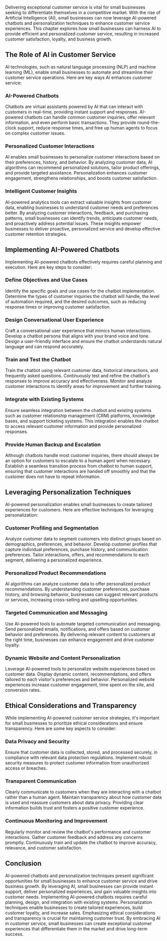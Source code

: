 
Delivering exceptional customer service is vital for small businesses seeking to differentiate themselves in a competitive market. With the rise of Artificial Intelligence (AI), small businesses can now leverage AI-powered chatbots and personalization techniques to enhance customer service experiences. This chapter explores how small businesses can harness AI to provide efficient and personalized customer service, resulting in increased customer satisfaction, loyalty, and business growth.

## The Role of AI in Customer Service

AI technologies, such as natural language processing (NLP) and machine learning (ML), enable small businesses to automate and streamline their customer service operations. Here are key ways AI enhances customer service:

### AI-Powered Chatbots

Chatbots are virtual assistants powered by AI that can interact with customers in real-time, providing instant support and responses. AI-powered chatbots can handle common customer inquiries, offer relevant information, and even perform basic transactions. They provide round-the-clock support, reduce response times, and free up human agents to focus on complex customer issues.

### Personalized Customer Interactions

AI enables small businesses to personalize customer interactions based on their preferences, history, and behavior. By analyzing customer data, AI algorithms can recommend personalized solutions, tailor product offerings, and provide targeted assistance. Personalization enhances customer engagement, strengthens relationships, and boosts customer satisfaction.

### Intelligent Customer Insights

AI-powered analytics tools can extract valuable insights from customer data, enabling businesses to understand customer needs and preferences better. By analyzing customer interactions, feedback, and purchasing patterns, small businesses can identify trends, anticipate customer needs, and proactively address potential issues. These insights empower businesses to deliver proactive, personalized service and develop effective customer retention strategies.

## Implementing AI-Powered Chatbots

Implementing AI-powered chatbots effectively requires careful planning and execution. Here are key steps to consider:

### Define Objectives and Use Cases

Identify the specific goals and use cases for the chatbot implementation. Determine the types of customer inquiries the chatbot will handle, the level of automation required, and the desired outcomes, such as reducing response times or improving customer satisfaction.

### Design Conversational User Experience

Craft a conversational user experience that mimics human interactions. Develop a chatbot persona that aligns with your brand voice and tone. Design a user-friendly interface and ensure the chatbot understands natural language and can respond accurately.

### Train and Test the Chatbot

Train the chatbot using relevant customer data, historical interactions, and frequently asked questions. Continuously test and refine the chatbot's responses to improve accuracy and effectiveness. Monitor and analyze customer interactions to identify areas for improvement and further training.

### Integrate with Existing Systems

Ensure seamless integration between the chatbot and existing systems such as customer relationship management (CRM) platforms, knowledge bases, and support ticketing systems. This integration enables the chatbot to access relevant customer information and provide personalized responses.

### Provide Human Backup and Escalation

Although chatbots handle most customer inquiries, there should always be an option for customers to escalate to a human agent when necessary. Establish a seamless transition process from chatbot to human support, ensuring that customer interactions are handed off smoothly and that the customer does not have to repeat information.

## Leveraging Personalization Techniques

AI-powered personalization enables small businesses to create tailored experiences for customers. Here are effective techniques for leveraging personalization:

### Customer Profiling and Segmentation

Analyze customer data to segment customers into distinct groups based on demographics, preferences, and behavior. Develop customer profiles that capture individual preferences, purchase history, and communication preferences. Tailor interactions, offers, and recommendations to each segment, delivering a personalized experience.

### Personalized Product Recommendations

AI algorithms can analyze customer data to offer personalized product recommendations. By understanding customer preferences, purchase history, and browsing behavior, businesses can suggest relevant products or services, increasing cross-selling and upselling opportunities.

### Targeted Communication and Messaging

Use AI-powered tools to automate targeted communication and messaging. Send personalized emails, notifications, and offers based on customer behavior and preferences. By delivering relevant content to customers at the right time, businesses can enhance engagement and drive customer loyalty.

### Dynamic Website and Content Personalization

Leverage AI-powered tools to personalize website experiences based on customer data. Display dynamic content, recommendations, and offers tailored to each visitor's preferences and behavior. Personalized website experiences increase customer engagement, time spent on the site, and conversion rates.

## Ethical Considerations and Transparency

While implementing AI-powered customer service strategies, it's important for small businesses to prioritize ethical considerations and ensure transparency. Here are some key aspects to consider:

### Data Privacy and Security

Ensure that customer data is collected, stored, and processed securely, in compliance with relevant data protection regulations. Implement robust security measures to protect customer information from unauthorized access or breaches.

### Transparent Communication

Clearly communicate to customers when they are interacting with a chatbot rather than a human agent. Maintain transparency about how customer data is used and reassure customers about data privacy. Providing clear information builds trust and fosters a positive customer experience.

### Continuous Monitoring and Improvement

Regularly monitor and review the chatbot's performance and customer interactions. Gather customer feedback and address any concerns promptly. Continuously train and update the chatbot to improve accuracy, relevance, and customer satisfaction.

## Conclusion

AI-powered chatbots and personalization techniques present significant opportunities for small businesses to enhance customer service and drive business growth. By leveraging AI, small businesses can provide instant support, deliver personalized experiences, and gain valuable insights into customer needs. Implementing AI-powered chatbots requires careful planning, design, and integration with existing systems. Personalization techniques enable businesses to create tailored experiences, build customer loyalty, and increase sales. Emphasizing ethical considerations and transparency is crucial for maintaining customer trust. By embracing AI in customer service, small businesses can create exceptional customer experiences that differentiate them in the market and drive long-term success.
